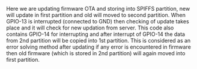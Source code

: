 Here we are updating firmware OTA and storing into SPIFFS partition, new will update in first partition and old will moved to second partition. When GPIO-13 is interrupted (connected to GND) then checking of update takes place and it will check for new updation from server. This code also contains GPIO-14 for interrupting and after interrupt of GPIO-14 the data from 2nd partition will be copied into 1st partition. This is considered as an error solving method after updating if any error is encountered in firmware then old firmware (which is stored in 2nd partition) will again moved into first partition.
